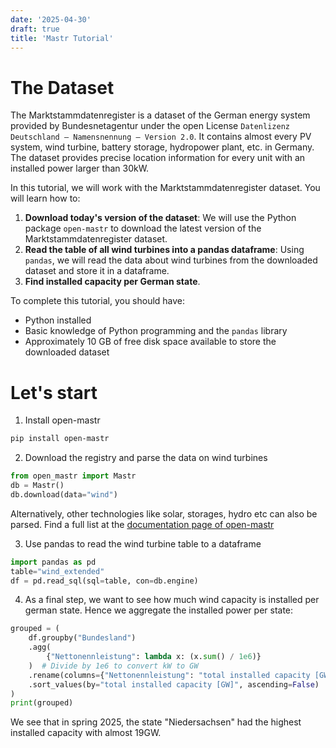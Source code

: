 ```yaml
---
date: '2025-04-30'
draft: true
title: 'Mastr Tutorial'
---
```

# The Dataset
The Marktstammdatenregister is a dataset of the German energy system provided by Bundesnetagentur under the open License `Datenlizenz Deutschland – Namensnennung – Version 2.0`. It contains almost every PV system, wind turbine, battery storage, hydropower plant, etc. in Germany. The dataset provides precise location information for every unit with an installed power larger than 30kW.


In this tutorial, we will work with the Marktstammdatenregister dataset. You will learn how to:
1. **Download today's version of the dataset**: We will use the Python package `open-mastr` to download the latest version of the Marktstammdatenregister dataset.
2. **Read the table of all wind turbines into a pandas dataframe**: Using `pandas`, we will read the data about wind turbines from the downloaded dataset and store it in a dataframe.
3. **Find installed capacity per German state**.

To complete this tutorial, you should have:
* Python installed
* Basic knowledge of Python programming and the `pandas` library
* Approximately 10 GB of free disk space available to store the downloaded dataset


# Let's start
1. Install open-mastr

```bash
pip install open-mastr 
```

2. Download the registry and parse the data on wind turbines
```python
from open_mastr import Mastr
db = Mastr()
db.download(data="wind")
```
Alternatively, other technologies like solar, storages, hydro etc can also be parsed. Find a full list at the [documentation page of open-mastr](https://open-mastr.readthedocs.io/en/latest/reference/basic/#open_mastr.Mastr.download)

3. Use pandas to read the wind turbine table to a dataframe
```python
import pandas as pd
table="wind_extended"
df = pd.read_sql(sql=table, con=db.engine)
```

4. As a final step, we want to see how much wind capacity is installed per german state. Hence we aggregate the installed power per state:
```python
grouped = (
    df.groupby("Bundesland")
    .agg(
        {"Nettonennleistung": lambda x: (x.sum() / 1e6)}
    )  # Divide by 1e6 to convert kW to GW
    .rename(columns={"Nettonennleistung": "total installed capacity [GW]"})
    .sort_values(by="total installed capacity [GW]", ascending=False)
)
print(grouped)
```
We see that in spring 2025, the state "Niedersachsen" had the highest installed capacity with almost 19GW.